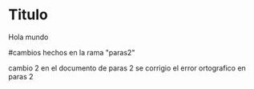 # Titulo
Hola mundo

#cambios hechos en la rama "paras2"


cambio 2 en el documento de paras 2
se corrigio el error ortografico en paras 2